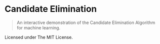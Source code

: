 
# Candidate Elimination

> An interactive demonstration of the Candidate Elimination Algorithm for machine
> learning.

Licensed under The MIT License.
